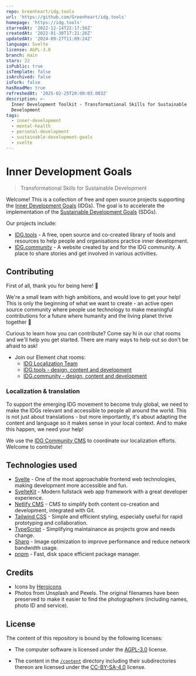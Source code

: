 ```yaml
---
repo: Greenheart/idg.tools
url: 'https://github.com/Greenheart/idg.tools'
homepage: 'https://idg.tools'
starredAt: '2022-12-14T22:17:56Z'
createdAt: '2022-01-30T17:21:26Z'
updatedAt: '2024-09-27T11:09:24Z'
language: Svelte
license: AGPL-3.0
branch: main
stars: 22
isPublic: true
isTemplate: false
isArchived: false
isFork: false
hasReadMe: true
refreshedAt: '2025-02-25T20:00:03.003Z'
description: >-
  Inner Development Toolkit - Transformational Skills for Sustainable
  Development
tags:
  - inner-development
  - mental-health
  - personal-development
  - sustainable-development-goals
  - svelte
---
```


# Inner Development Goals

> Transformational Skills for Sustainable Development

Welcome! This is a collection of free and open source projects supporting the [Inner Development Goals](https://www.innerdevelopmentgoals.org) (IDGs). The goal is to accelerate the implementation of the [Sustainable Development Goals](https://www.undp.org/sustainable-development-goals) (SDGs).

Our projects include:

-   [IDG.tools](https://idg.tools) - A free, open source and co-created library of tools and resources to help people and organisations practice inner development.
-   [IDG.community](https://idg.community) - A website created by and for the IDG community. A place to share stories and get involved in various activities.

## Contributing

First of all, thank you for being here! 🎉

We're a small team with high ambitions, and would love to get your help! This is only the beginning of what we want to create - an active open source community where people use technology to make meaningful contributions for a future where humanity and the living planet thrive together 🌱

Curious to learn how you can contribute? Come say hi in our chat rooms and we'll help you get started. There are many ways to help out so don't be afraid to ask!

-   Join our Element chat rooms:
    -   [IDG Localization Team](https://matrix.to/#/#localization:community.innerdevelopmentgoals.org)
    -   [IDG.tools - design, content and development](https://matrix.to/#/#idg-tools:community.innerdevelopmentgoals.org)
    -   [IDG.community - design, content and development](https://matrix.to/#/#website:community.innerdevelopmentgoals.org)

### Localization & translation

To support the emerging IDG movement to become truly global, we need to make the IDGs relevant and accessible to people all around the world. This is not just about translations - but more importantly, it's about adapting the content and language so it makes sense in your local context. And to make this happen, we need your help!

We use the [IDG Community CMS](https://cms.idg.community) to coordinate our localization efforts. Welcome to contribute!

## Technologies used

-   [Svelte](https://svelte.dev) - One of the most approachable frontend web technologies, making development more accessible and fun.
-   [SvelteKit](https://kit.svelte.dev) - Modern fullstack web app framework with a great developer experience.
-   [Netlify CMS](https://www.netlifycms.org/) - CMS to simplify both content co-creation and development, integrated with Git.
-   [Tailwind CSS](https://tailwindcss.com/) - Simple and efficient styling, especially useful for rapid prototyping and collaboration.
-   [TypeScript](https://www.typescriptlang.org/) - Simplifying maintainance as projects grow and needs change.
-   [Sharp](https://github.com/lovell/sharp) - Image optimization to improve performance and reduce network bandwidth usage.
-   [pnpm](https://pnpm.io) - Fast, disk space efficient package manager.

## Credits

-   Icons by [Heroicons](https://heroicons.com)
-   Photos from Unsplash and Pexels. The original filenames have been preserved to make it easier to find the photographers (including names, photo ID and service).

## License

The content of this repository is bound by the following licenses:

-   The computer software is licensed under the [AGPL-3.0](./LICENSE) license.

-   The content in the [`/content`](./content) directory including their subdirectories thereon are licensed under the [CC-BY-SA-4.0](./content/LICENSE) license.
